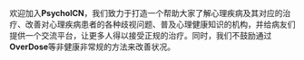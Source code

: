 欢迎加入**PsycholCN**，我们致力于打造一个帮助大家了解心理疾病及其对应的治疗、改善对心理疾病患者的各种歧视问题、普及心理健康知识的机构，并给病友们提供一个交流平台，让更多人得以接受正规的治疗。同时，我们不鼓励通过**OverDose**等非健康非常规的方法来改善状况。
